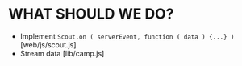 WHAT SHOULD WE DO?
==================

- Implement `Scout.on ( serverEvent, function ( data ) {...} )`
  [web/js/scout.js]
- Stream data
  [lib/camp.js]
